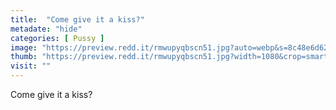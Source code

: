```yaml
---
title:  "Come give it a kiss?"
metadate: "hide"
categories: [ Pussy ]
image: "https://preview.redd.it/rmwupyqbscn51.jpg?auto=webp&s=8c48e6d62f50d9a23289e8b66ff7c7c2893cd023"
thumb: "https://preview.redd.it/rmwupyqbscn51.jpg?width=1080&crop=smart&auto=webp&s=4fa52b8f21af36a0c781bf2f942dad7aad093fe5"
visit: ""
---
```

Come give it a kiss?
